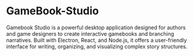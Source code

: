 # GameBook-Studio
Gamebook Studio is a powerful desktop application designed for authors and game designers to create interactive gamebooks and branching narratives. Built with Electron, React, and Node.js, it offers a user-friendly interface for writing, organizing, and visualizing complex story structures.


